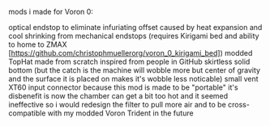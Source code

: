 mods i made for Voron 0:

optical endstop to eliminate infuriating offset caused by heat expansion and cool shrinking from mechanical endstops (requires Kirigami bed and ability to home to ZMAX [https://github.com/christophmuellerorg/voron_0_kirigami_bed])
modded TopHat made from scratch inspired from people in GitHub
skirtless solid bottom (but the catch is the machine will wobble more but center of gravity and the surface it is placed on makes it's wobble less noticable)
small vent
XT60 input connector because this mod is made to be "portable"
it's disbenefit is now the chamber can get a bit too hot and it seemed ineffective so i would redesign the filter to pull more air and to be cross-compatible with my modded Voron Trident in the future
